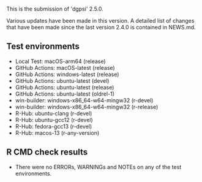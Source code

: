 This is the submission of 'dgpsi' 2.5.0.

Various updates have been made in this version. A detailed list of changes that have been made since the last version 2.4.0 is contained in NEWS.md.  

## Test environments

- Local Test: macOS-arm64 (release)
- GitHub Actions: macOS-latest (release)
- GitHub Actions: windows-latest (release)
- GitHub Actions: ubuntu-latest (devel)
- GitHub Actions: ubuntu-latest (release)
- GitHub Actions: ubuntu-latest (oldrel-1)
- win-builder: windows-x86_64-w64-mingw32 (r-devel)
- win-builder: windows-x86_64-w64-mingw32 (r-release)
- R-Hub: ubuntu-clang (r-devel)
- R-Hub: ubuntu-gcc12 (r-devel)
- R-Hub: fedora-gcc13 (r-devel)
- R-Hub: macos-13 (r-any-version)

## R CMD check results

- There were no ERRORs, WARNINGs and NOTEs on any of the test environments.
